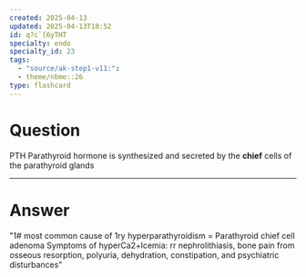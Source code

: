 ```yaml
---
created: 2025-04-13
updated: 2025-04-13T10:52
id: q?c`[6yTHT
specialty: endo
specialty_id: 23
tags:
  - "source/ak-step1-v11:": 
  - theme/nbme::26
type: flashcard
---
```


# Question
PTH Parathyroid hormone is synthesized and secreted by the **chief** cells of the parathyroid glands

---

# Answer
"1# most common cause of 1ry hyperparathyroidism = Parathyroid chief cell adenoma  Symptoms of hyperCa2+lcemia: rr nephrolithiasis, bone pain from osseous resorption, polyuria, dehydration, constipation, and psychiatric disturbances"